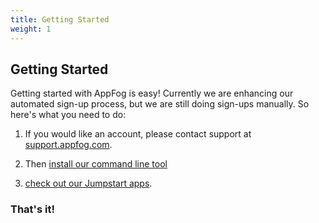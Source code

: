 ```yaml
---
title: Getting Started
weight: 1
---
```


## Getting Started

Getting started with AppFog is easy! Currently we are enhancing our automated sign-up process, but we are still doing sign-ups manually. So here's what you need to do:

1. If you would like an account, please contact support at [support.appfog.com](https://support.appfog.com).

2. Then [install our command line tool](/getting-started/af-cli)

3. [check out our Jumpstart apps](/getting-started/jumpstarts).

### That's it!
